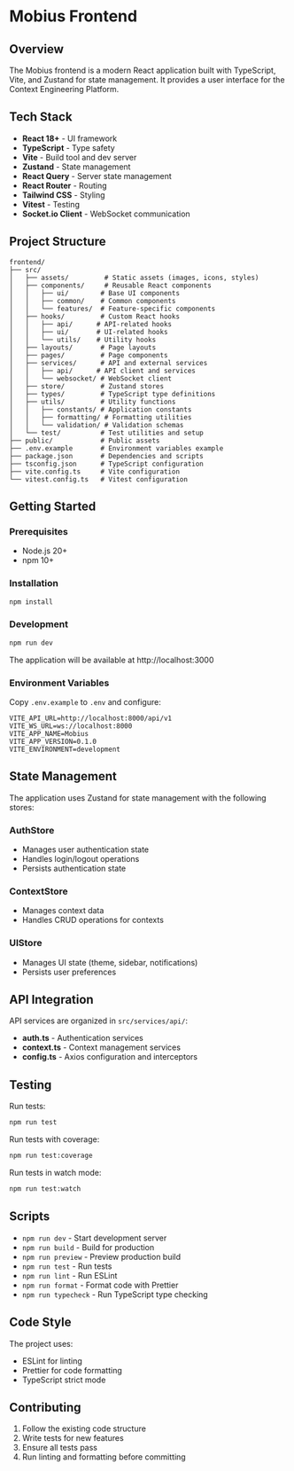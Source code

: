 # Mobius Frontend

## Overview

The Mobius frontend is a modern React application built with TypeScript, Vite, and Zustand for state management. It provides a user interface for the Context Engineering Platform.

## Tech Stack

- **React 18+** - UI framework
- **TypeScript** - Type safety
- **Vite** - Build tool and dev server
- **Zustand** - State management
- **React Query** - Server state management
- **React Router** - Routing
- **Tailwind CSS** - Styling
- **Vitest** - Testing
- **Socket.io Client** - WebSocket communication

## Project Structure

```
frontend/
├── src/
│   ├── assets/         # Static assets (images, icons, styles)
│   ├── components/     # Reusable React components
│   │   ├── ui/        # Base UI components
│   │   ├── common/    # Common components
│   │   └── features/  # Feature-specific components
│   ├── hooks/         # Custom React hooks
│   │   ├── api/      # API-related hooks
│   │   ├── ui/       # UI-related hooks
│   │   └── utils/    # Utility hooks
│   ├── layouts/       # Page layouts
│   ├── pages/         # Page components
│   ├── services/      # API and external services
│   │   ├── api/      # API client and services
│   │   └── websocket/ # WebSocket client
│   ├── store/         # Zustand stores
│   ├── types/         # TypeScript type definitions
│   ├── utils/         # Utility functions
│   │   ├── constants/ # Application constants
│   │   ├── formatting/ # Formatting utilities
│   │   └── validation/ # Validation schemas
│   └── test/          # Test utilities and setup
├── public/            # Public assets
├── .env.example       # Environment variables example
├── package.json       # Dependencies and scripts
├── tsconfig.json      # TypeScript configuration
├── vite.config.ts     # Vite configuration
└── vitest.config.ts   # Vitest configuration
```

## Getting Started

### Prerequisites

- Node.js 20+
- npm 10+

### Installation

```bash
npm install
```

### Development

```bash
npm run dev
```

The application will be available at http://localhost:3000

### Environment Variables

Copy `.env.example` to `.env` and configure:

```env
VITE_API_URL=http://localhost:8000/api/v1
VITE_WS_URL=ws://localhost:8000
VITE_APP_NAME=Mobius
VITE_APP_VERSION=0.1.0
VITE_ENVIRONMENT=development
```

## State Management

The application uses Zustand for state management with the following stores:

### AuthStore
- Manages user authentication state
- Handles login/logout operations
- Persists authentication state

### ContextStore
- Manages context data
- Handles CRUD operations for contexts

### UIStore
- Manages UI state (theme, sidebar, notifications)
- Persists user preferences

## API Integration

API services are organized in `src/services/api/`:

- **auth.ts** - Authentication services
- **context.ts** - Context management services
- **config.ts** - Axios configuration and interceptors

## Testing

Run tests:
```bash
npm run test
```

Run tests with coverage:
```bash
npm run test:coverage
```

Run tests in watch mode:
```bash
npm run test:watch
```

## Scripts

- `npm run dev` - Start development server
- `npm run build` - Build for production
- `npm run preview` - Preview production build
- `npm run test` - Run tests
- `npm run lint` - Run ESLint
- `npm run format` - Format code with Prettier
- `npm run typecheck` - Run TypeScript type checking

## Code Style

The project uses:
- ESLint for linting
- Prettier for code formatting
- TypeScript strict mode

## Contributing

1. Follow the existing code structure
2. Write tests for new features
3. Ensure all tests pass
4. Run linting and formatting before committing
